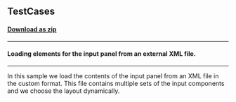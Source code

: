 ## TestCases
#### [Download as zip](https://grapecity.github.io/DownGit/#/home?url=https://github.com/GrapeCity/ComponentOne-WinForms-Samples/tree/master/NetFramework\InputPanel\CS\TestCases)
____
#### Loading elements for the input panel from an external XML file.
____
In this sample we load the contents of the input panel from an XML file in the custom format. This file contains multiple sets of the input components and we choose the layout dynamically. 